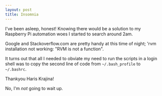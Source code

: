 ```yaml
---
layout: post
title: Insomnia
---
```


I've been asleep, honest!  Knowing there would be a solution to my Raspberry Pi automation woes I started to search around 2am.

Google and Stackoverflow.com are pretty handy at this time of night; 'rvm installation not working: "RVM is not a function".

It turns out that all I needed to obviate my need to run the scripts in a login shell was to copy the second line of code from `~/.bash_profile` to `~/.bashrc`.

Thankyou Haris Krajina!

No, I'm *not* going to wait up.
